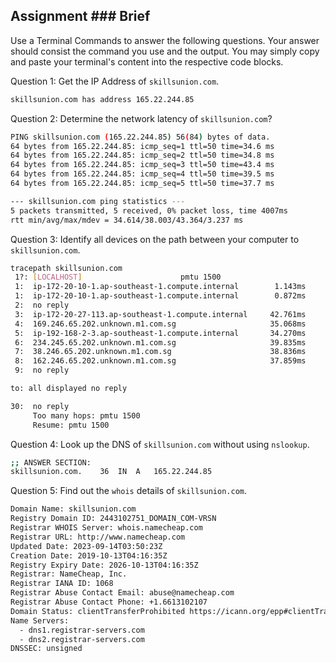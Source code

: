 ## Assignment ### Brief

Use a Terminal Commands to answer the following questions. Your answer should consist the command you use and the output. You may simply copy and paste your terminal's content into the respective code blocks.

Question 1: Get the IP Address of `skillsunion.com`.

```sh
skillsunion.com has address 165.22.244.85
```

Question 2: Determine the network latency of `skillsunion.com`?

```sh
PING skillsunion.com (165.22.244.85) 56(84) bytes of data.
64 bytes from 165.22.244.85: icmp_seq=1 ttl=50 time=34.6 ms
64 bytes from 165.22.244.85: icmp_seq=2 ttl=50 time=34.8 ms
64 bytes from 165.22.244.85: icmp_seq=3 ttl=50 time=43.4 ms
64 bytes from 165.22.244.85: icmp_seq=4 ttl=50 time=39.5 ms
64 bytes from 165.22.244.85: icmp_seq=5 ttl=50 time=37.7 ms

--- skillsunion.com ping statistics ---
5 packets transmitted, 5 received, 0% packet loss, time 4007ms
rtt min/avg/max/mdev = 34.614/38.003/43.364/3.237 ms
```

Question 3: Identify all devices on the path between your computer to `skillsunion.com`.

```sh
tracepath skillsunion.com
 1?: [LOCALHOST]                      pmtu 1500
 1:  ip-172-20-10-1.ap-southeast-1.compute.internal        1.143ms 
 1:  ip-172-20-10-1.ap-southeast-1.compute.internal        0.872ms 
 2:  no reply
 3:  ip-172-20-27-113.ap-southeast-1.compute.internal     42.761ms 
 4:  169.246.65.202.unknown.m1.com.sg                     35.068ms 
 5:  ip-192-168-2-3.ap-southeast-1.compute.internal       34.270ms 
 6:  234.245.65.202.unknown.m1.com.sg                     39.835ms 
 7:  38.246.65.202.unknown.m1.com.sg                      38.836ms 
 8:  162.246.65.202.unknown.m1.com.sg                     37.859ms 
 9:  no reply

to: all displayed no reply

30:  no reply
     Too many hops: pmtu 1500
     Resume: pmtu 1500 

```

Question 4: Look up the DNS of `skillsunion.com` without using `nslookup`.

```sh
;; ANSWER SECTION:
skillsunion.com.	36	IN	A	165.22.244.85
```

Question 5: Find out the `whois` details of `skillsunion.com`.

```sh
Domain Name: skillsunion.com
Registry Domain ID: 2443102751_DOMAIN_COM-VRSN
Registrar WHOIS Server: whois.namecheap.com
Registrar URL: http://www.namecheap.com
Updated Date: 2023-09-14T03:50:23Z
Creation Date: 2019-10-13T04:16:35Z
Registry Expiry Date: 2026-10-13T04:16:35Z
Registrar: NameCheap, Inc.
Registrar IANA ID: 1068
Registrar Abuse Contact Email: abuse@namecheap.com
Registrar Abuse Contact Phone: +1.6613102107
Domain Status: clientTransferProhibited https://icann.org/epp#clientTransferProhibited
Name Servers:
  - dns1.registrar-servers.com
  - dns2.registrar-servers.com
DNSSEC: unsigned
```
 
